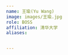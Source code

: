 ```yaml
---
name: 王瑜(Yu Wang)
image: images/王瑜.jpg
role: BOSS
affiliation: 清华大学
aliases:


---
```



